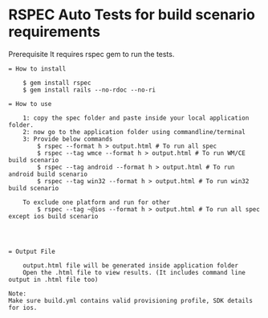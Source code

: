 RSPEC Auto Tests for build scenario requirements
===========

Prerequisite
	It requires rspec gem to run the tests.

	= How to install

		$ gem install rspec
		$ gem install rails --no-rdoc --no-ri
  
	= How to use

		1: copy the spec folder and paste inside your local application folder.
		2: now go to the application folder using commandline/terminal
		3: Provide below commands
		    $ rspec --format h > output.html # To run all spec
			$ rspec --tag wmce --format h > output.html # To run WM/CE build scenario
			$ rspec --tag android --format h > output.html # To run android build scenario
			$ rspec --tag win32 --format h > output.html # To run win32 build scenario
			
		To exclude one platform and run for other
			$ rspec --tag ~@ios --format h > output.html # To run all spec except ios build scenario
		
			

  
	= Output File

		output.html file will be generated inside application folder
		Open the .html file to view results. (It includes command line output in .html file too)

	Note:
	Make sure build.yml contains valid provisioning profile, SDK details for ios.
